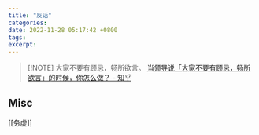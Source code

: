 ```yaml
---
title: "反话"
categories: 
date: 2022-11-28 05:17:42 +0800
tags: 
excerpt: 
---
```



> [!NOTE] 大家不要有顾忌，畅所欲言。
> [当领导说「大家不要有顾忌，畅所欲言」的时候，你怎么做？ - 知乎](https://www.zhihu.com/question/563195455/answer/2777484219)








## Misc

[[务虚]]

